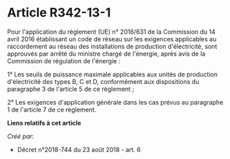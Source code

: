 # Article R342-13-1

Pour l'application du règlement (UE) n° 2016/631 de la Commission du 14 avril 2016 établissant un code de réseau sur les
exigences applicables au raccordement au réseau des installations de production d'électricité, sont approuvés par arrêté du
ministre chargé de l'énergie, après avis de la Commission de régulation de l'énergie :

1° Les seuils de puissance maximale applicables aux unités de production d'électricité des types B, C et D, conformément aux
dispositions du paragraphe 3 de l'article 5 de ce règlement ;

2° Les exigences d'application générale dans les cas prévus au paragraphe 1 de l'article 7 de ce règlement.

**Liens relatifs à cet article**

_Créé par_:

  - Décret n°2018-744 du 23 août 2018 - art. 6
